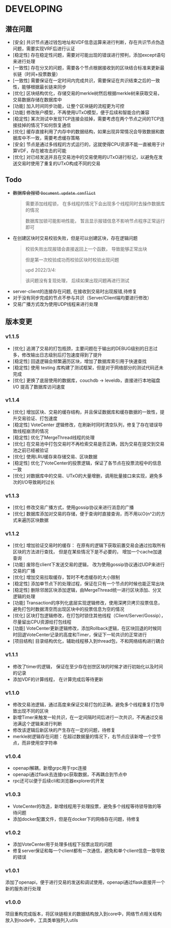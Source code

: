 # DEVELOPING

##  潜在问题

* [安全] 共识节点通过钱包地址和VDF信息运算来进行判断，存在共识节点伪造问题，需要实现VRF后进行认证
* [稳定性] 存在稳定性问题，需要对可能出现的错误进行预判，添加except语句来进行处理
* [一致性] 存在分叉的问题，需要各个节点根据接收到的区块结合标准来更新最长链（时间+投票数量）
* [一致性] 需要保证在一定时间内完成共识，需要保证在共识结束之后的一致性，能够根据最长链来同步
* [优化] 区块结构优化，存储交易的merkle树然后根据merkle树来获取交易，交易数据存储在数据库中
* [功能] 加入时间同步功能，让整个区块链的流程更为可控
* [功能] 修改账户模型，不再使用UTxO模型，便于后续和智能合约兼容
* [稳定性] 某次测试中发现TCP连接会挂掉，需要考虑在两个节点之间的TCP连接挂掉的情况下如何恢复通信
* [优化] 缓存直接利用了内存中的数据结构，如果出现异常情况会导致数据和数据库中不一致，需要考虑缓存策略
* [安全] 节点是通过多线程的方式运行的，这就使得CPU资源不能一直被用于计算VDF，存在被攻击的可能
* [优化] 对已经发送并且在交易池中的交易使用的UTxO进行标记，以避免在发送交易时使用了重复的UTxO构成不同的交易
## Todo

* <del>数据库会报错 `Document update conflict`</del>
  > 需要添加线程锁， 在多线程的情况下会出现多个线程同时去操作数据库的情况
  > 
  > 数据库加锁可能影响性能， 暂且显示报错信息不影响节点程序正常运行即可
* 在创建区块时交易校验失败，但是可以创建区块，存在逻辑问题
  > 校验失败出现报错会直接返回上一个函数， 导致能够正常出块
  > 
  > 但是第一次校验成功而校验区块时校验出现问题
  > 
  > upd 2022/3/4:
  > 
  > 该问题没有复现处理， 后续如果出现问题再进行测试
* server-client的连接存在问题, 在接收到交易时出现报错,待修复
* 对于没有同步完成的节点不参与共识（Server/Client端均要进行修改）
* 交易广播方式改为使用UDP线程来进行处理

## 版本变更

### v1.1.5

* [优化] 追溯了交易的打包瓶颈，主要问题在于输出的DEBUG级别的日志过多，修改输出日志级别后打包速度得到了提升
* [稳定性] 回退逻辑会频繁遍历区块，增加了数据库索引用于快速查找
* [稳定性] 使用 testing 库构建了测试框架，但是对于网络部分的测试代码还未完成
* [优化] 更换了底层使用的数据库，couchdb -> leveldb，直接进行本地磁盘 I/O 提高了数据库访问速度

### v1.1.4

* [优化] 增加区块、交易的缓存结构，并且保证数据库和缓存数据的一致性，提升交易验证、打包速度
* [稳定性] VoteCenter 逻辑修改，在刷新时同时清空队列，修复了存在错误导致线程崩溃的情况
* [稳定性] 优化了MergeThread线程的处理
* [优化] 在交易池中打包交易时不再检索交易是否正确，因为交易在提交到交易池之前已经被验证
* [优化] 使用LRU缓存来存储交易、区块数据
* [稳定性] 优化了VoteCenter的投票逻辑，保证了各节点在投票流程中的信息一致
* [优化] 对数据库中的交易、UTxO的大量增删，调用批量接口来实现，避免多次的I/O导致耗时过长

### v1.1.3

* [优化] 修改交易广播方式，使用gossip协议来进行消息的广播
* [优化] 数据库添加对交易的存储，便于查询时直接查询，而不用以O(n^2)的方式来遍历区块数据

### v1.1.2

* [优化] 增加验证交易时的缓存： 在原有的逻辑下获取前置交易会通过拉取所有区块的方法进行查找， 但是在某些情况下是不必要的， 增加一个cache加速查询
* [功能] 废除在client下发送交易的逻辑， 改为使用gossip协议通过UDP来进行交易的广播
* [优化] 增加交易拉取缓存，暂时不考虑缓存的大小限制
* [稳定性] 添加单节点下的处理过程，保证在只有一个节点的时候也能正常出块
* [稳定性] 删除邻居区块添加逻辑，由MergeThread统一进行区块添加、分叉逻辑的处理
* [功能] Transaction的序列化底层实现逻辑修改，使用深拷贝拷贝投票信息，避免打包时数据清空而出现区块中的投票信息为空的情况
* [优化] 区块打包逻辑修改，在打包时锁住其他线程（Client/Server/Gossip），尽量留出CPU资源给打包线程
* [功能] VoteCenter更新逻辑修改，添加Rollback逻辑，在区块回退的时候同时回退VoteCenter记录的高度和Timer，保证下一轮共识的正常进行
* [项目结构] 目录结构优化，辅助线程移入到thread包，不和网络结构进行耦合

### v1.1.1

* 修改了timer的逻辑， 保证在至少存在创世区块的时候才进行初始化以及时间的记录
* 添加VDF的计算线程， 在计算完成后等待更新

### v1.1.0

* 修改交易池逻辑，通过高度来保证交易打包的正确，避免多个线程重复打包导致出现不同的区块
* 新增Timer来触发一轮共识，在一定间隔时间后进行一次共识，不再通过交易池满这个逻辑来进行判断
* 修改该逻辑后新区块的产生存在一定的问题，待修复
* merkle树逻辑存在问题：在超过数据量的情况下，右节点应该新增一个空节点，而非使用空字符串

### v1.0.4

* openapi解耦，新增grpc用于rpc连接
* openapi通过flask去连接rpc获取数据，不再耦合到节点中
* rpc还可以便于后续cli和浏览器explorer的开发

### v1.0.3

* VoteCenter的改造，新增线程用于处理投票，避免多个线程等待锁导致的等待问题
* 添加docker配置文件，但是在docker下的网络存在问题，待修复

### v1.0.2

* 添加VoteCenter用于处理多线程下投票出现的问题
* 修复server保证和每一个client都有一次通信，避免和单个client信息一致导致的错误

### v1.0.1

添加了openapi，便于进行交易的发送和调试使用，openapi通过flask直接开一个新的服务进行处理

### v1.0.0

项目重构完成版本，将区块链相关的数据结构放入到core中，网络节点相关结构放入到node中，工具类单独列入utils
